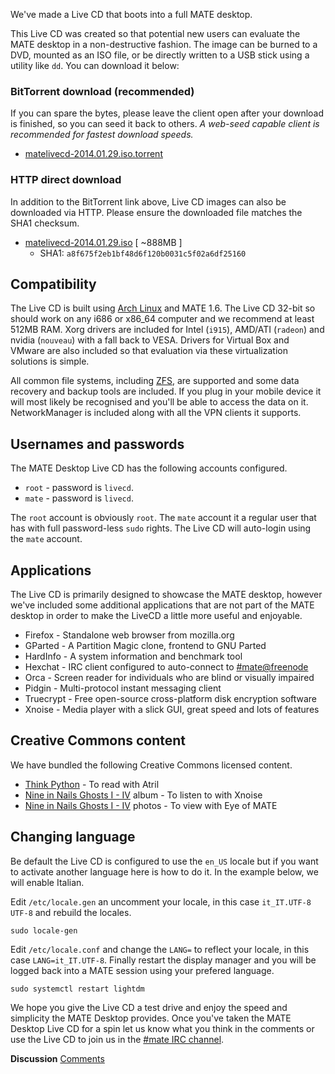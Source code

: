 <!-- 
.. link: 
.. description: 
.. tags: LiveCD,Arch Linux,News,draft
.. date: 2014/01/29 18:19:40
.. title: MATE desktop Live CD
.. slug: 2014-01-29-mate-desktop-live-cd
.. author: Martin Wimpress
-->

We've made a Live CD that boots into a full MATE desktop.

This Live CD was created so that potential new users can evaluate the MATE 
desktop in a non-destructive fashion. The image can be burned to a DVD, 
mounted as an ISO file, or be directly written to a USB stick using a utility 
like `dd`. You can download it below:

### BitTorrent download (recommended)

If you can spare the bytes, please leave the client open after your download 
is finished, so you can seed it back to others. *A web-seed capable client is 
recommended for fastest download speeds.*

  * [matelivecd-2014.01.29.iso.torrent](http://repo.mate-desktop.org/livecd/matelivecd-2014.01.29.iso.torrent)

### HTTP direct download

In addition to the BitTorrent link above, Live CD images can also be 
downloaded via HTTP. Please ensure the downloaded file matches the SHA1 
checksum.

  * [matelivecd-2014.01.29.iso](http://repo.mate-desktop.org/livecd/matelivecd-2014.01.29.iso) [ ~888MB ]
    * SHA1: `a8f675f2eb1bf48d6f120b0031c5f02a6df25160`

## Compatibility

The Live CD is built using [Arch Linux](http://www.archlinux.org) and MATE 
1.6. The Live CD 32-bit so should work on any i686 or x86_64 computer and we 
recommend at least 512MB RAM. Xorg drivers are included for Intel (`i915`), 
AMD/ATI (`radeon`) and nvidia (`nouveau`) with a fall back to VESA. Drivers 
for Virtual Box and VMware are also included so that evaluation via these 
virtualization solutions is simple.

All common file systems, including [ZFS](http://open-zfs.org), are supported 
and some data recovery and backup tools are included. If you plug in your 
mobile device it will most likely be recognised and you'll be able to access 
the data on it. NetworkManager is included along with all the VPN clients it 
supports.

## Usernames and passwords

The MATE Desktop Live CD has the following accounts configured.

  * `root` - password is `livecd`.
  * `mate` - password is `livecd`.

The `root` account is obviously `root`. The `mate` account it a regular user 
that has with full password-less `sudo` rights. The Live CD will auto-login 
using the `mate` account.

## Applications

The Live CD is primarily designed to showcase the MATE desktop, however we've 
included some additional applications that are not part of the MATE desktop in 
order to make the LiveCD a little more useful and enjoyable.

  * Firefox   - Standalone web browser from mozilla.org
  * GParted   - A Partition Magic clone, frontend to GNU Parted
  * HardInfo  - A system information and benchmark tool
  * Hexchat   - IRC client configured to auto-connect to [#mate@freenode](https://webchat.freenode.net/?channels=#mate)
  * Orca      - Screen reader for individuals who are blind or visually impaired
  * Pidgin    - Multi-protocol instant messaging client
  * Truecrypt - Free open-source cross-platform disk encryption software
  * Xnoise    - Media player with a slick GUI, great speed and lots of features

## Creative Commons content

We have bundled the following Creative Commons licensed content.

  * [Think Python](http://www.greenteapress.com/thinkpython/)                        - To read with Atril
  * [Nine in Nails Ghosts I - IV](http://ghosts.nin.com/main/home) album   - To listen to with Xnoise
  * [Nine in Nails Ghosts I - IV](http://ghosts.nin.com/main/home) photos  - To view with Eye of MATE

## Changing language

Be default the Live CD is configured to use the `en_US` locale but if you want 
to activate another language here is how to do it. In the example below, we 
will enable Italian.

Edit `/etc/locale.gen` an uncomment your locale, in this case `it_IT.UTF-8 UTF-8`
and rebuild the locales.

    sudo locale-gen

Edit `/etc/locale.conf` and change the `LANG=` to reflect your locale, in this 
case `LANG=it_IT.UTF-8`. Finally restart the display manager and you will be 
logged back into a MATE session using your prefered language.

    sudo systemctl restart lightdm

We hope you give the Live CD a test drive and enjoy the speed and simplicity 
the MATE Desktop provides. Once you've taken the MATE Desktop Live CD for a 
spin let us know what you think in the comments or use the Live CD to join us 
in the [#mate IRC channel](https://webchat.freenode.net/?channels=#mate).

<div class="alert alert-success">
<strong>Discussion</strong> <a href="http://forums.mate-desktop.org/viewtopic.php?f=20&t=0000" class="alert-link">Comments</a>
</div>
